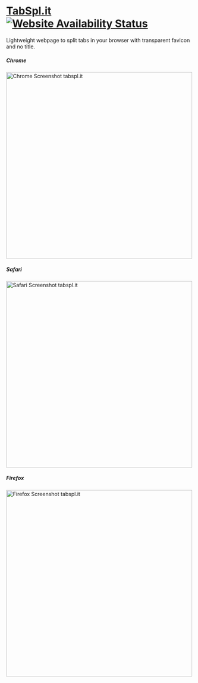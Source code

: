 # [TabSpl.it](https://tabspl.it) &nbsp;[![Website Availability Status](https://img.shields.io/website-up-down-brightgreen-red/https/tabspl.it.svg?label=website)](https://status.tabspl.it)

Lightweight webpage to split tabs in your browser with transparent favicon and no title.


##### Chrome
<img width="500" alt="Chrome Screenshot tabspl.it" src="https://user-images.githubusercontent.com/7689616/82608867-bbca2c00-9bbb-11ea-91ff-fa73b15776c8.png">

##### Safari
<img width="500" alt="Safari Screenshot tabspl.it" src="https://user-images.githubusercontent.com/7689616/82609234-604c6e00-9bbc-11ea-9402-a7c6ca800a28.png">

##### Firefox
<img width="500" alt="Firefox Screenshot tabspl.it" src="https://user-images.githubusercontent.com/7689616/82609238-64788b80-9bbc-11ea-9b71-86c4c7e55721.png">
